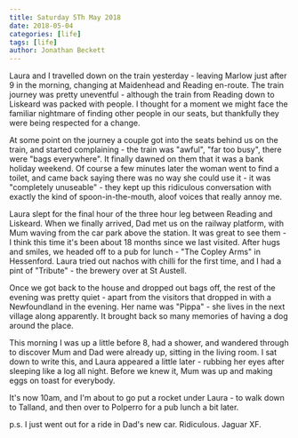 ```yaml
---
title: Saturday 5Th May 2018
date: 2018-05-04
categories: [life]
tags: [life]
author: Jonathan Beckett
---
```


Laura and I travelled down on the train yesterday - leaving Marlow just after 9 in the morning, changing at Maidenhead and Reading en-route. The train journey was pretty uneventful - although the train from Reading down to Liskeard was packed with people. I thought for a moment we might face the familiar nightmare of finding other people in our seats, but thankfully they were being respected for a change.

At some point on the journey a couple got into the seats behind us on the train, and started complaining - the train was "awful", "far too busy", there were "bags everywhere". It finally dawned on them that it was a bank holiday weekend. Of course a few minutes later the woman went to find a toilet, and came back saying there was no way she could use it - it was "completely unuseable" - they kept up this ridiculous conversation with exactly the kind of spoon-in-the-mouth, aloof voices that really annoy me.

Laura slept for the final hour of the three hour leg between Reading and Liskeard. When we finally arrived, Dad met us on the railway platform, with Mum waving from the car park above the station. It was great to see them - I think this time it's been about 18 months since we last visited. After hugs and smiles, we headed off to a pub for lunch - "The Copley Arms" in Hessenford. Laura tried out nachos with chilli for the first time, and I had a pint of "Tribute" - the brewery over at St Austell.

Once we got back to the house and dropped out bags off, the rest of the evening was pretty quiet - apart from the visitors that dropped in with a Newfoundland in the evening. Her name was "Pippa" - she lives in the next village along apparently. It brought back so many memories of having a dog around the place.

This morning I was up a little before 8, had a shower, and wandered through to discover Mum and Dad were already up, sitting in the living room. I sat down to write this, and Laura appeared a little later - rubbing her eyes after sleeping like a log all night. Before we knew it, Mum was up and making eggs on toast for everybody.

It's now 10am, and I'm about to go put a rocket under Laura - to walk down to Talland, and then over to Polperro for a pub lunch a bit later.

p.s. I just went out for a ride in Dad's new car. Ridiculous. Jaguar XF.